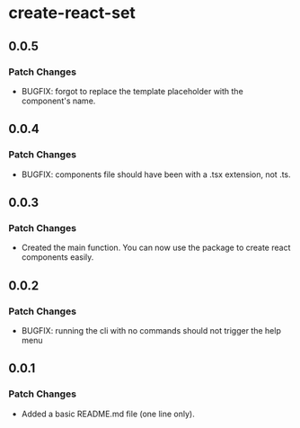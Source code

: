 # create-react-set

## 0.0.5

### Patch Changes

- BUGFIX: forgot to replace the template placeholder with the component's name.

## 0.0.4

### Patch Changes

- BUGFIX: components file should have been with a .tsx extension, not .ts.

## 0.0.3

### Patch Changes

- Created the main function. You can now use the package to create react components easily.

## 0.0.2

### Patch Changes

- BUGFIX: running the cli with no commands should not trigger the help menu

## 0.0.1

### Patch Changes

- Added a basic README.md file (one line only).
